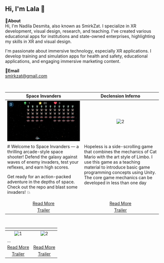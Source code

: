 Hi, I'm Lala 👋
---
**📌About** <br>
Hi, I'm Nadila Desmita, also known as SmirkZat. I specialize in XR development, visual design, research, and teaching. I've created various educational apps for institutions and state-owned enterprises, highlighting my skills in XR and visual design.

I'm passionate about immersive technology, especially XR applications. I develop training and simulation apps for health and safety, educational applications, and engaging immersive marketing content.

**📩Email** <br>
smirkzat@gmail.com

<br>

<table width="100%">
  <thead>
    <tr>
      <th width="50%" align="center"><a>Space Invanders </a></th> <!--tittle-->
      <th width="50%" align="center"><a>Declension Inferno</a></th> <!--tittle-->
    </tr>
  </thead>
  <tbody>
    <tr>
      <td align="center">
        <img src="https://github.com/SmirkZat/2602192014-Space-Invanders/blob/main/Content/SpaceInvaders1.gif" alt="1" style="width:100%;height:auto;">
      </td>
      <td align="center">
        <img src="" alt="2" style="width:100%;height:auto;">
      </td>
    </tr>
    <tr>
      <td valign="text-top">
# Welcome to Space Invanders — a thrilling arcade-style space shooter! Defend the galaxy against waves of enemy invaders, test your reflexes, and earn high scores. 


Get ready for an action-packed adventure in the depths of space. Check out the repo and blast some invaders! 💥

</td> <!--desc-->
      <td valign="text-top">Hopeless is a side-scrolling game that combines the mechanics of Cat Mario with the art style of Limbo. I use this game as a teaching material to introduce basic game programming concepts using Unity. The core game mechanics can be developed in less than one day</td> <!--desc-->
    </tr>
    <tr>
      <td align="center"><a href="https://github.com/SmirkZat/2602192014-Space-Invanders">Read More</a></td> <!--link1-->
      <td align="center"><a href="https://github.com/SmirkZat/2602192014-Space-Invanders">Read More</a></td> <!--link2-->
    </tr>
    <tr>
      <td align="center"><a href="https://www.youtube.com/watch?v=UWn3G_PZ_fA">Trailer</a></td> <!--link1-->
      <td align="center"><a href="https://www.youtube.com/watch?v=MXbSJmlWlX0">Trailer</a></td> <!--link2-->
    </tr>
  </tbody>
</table>


<br>


<table width="100%">
  <thead>
    <tr>
      <th width="50%" align="center"><a></a></th> <!--tittle 3-->
      <th width="50%" align="center"><a></a></th> <!--tittle 4-->
    </tr>
  </thead>
  <tbody>
    <tr>
      <td align="center">
        <img src="" alt="1" style="width:100%;height:auto;">
      </td>
      <td align="center">
        <img src="" alt="2" style="width:100%;height:auto;">
      </td>
    </tr>
    <tr>
      <td valign="text-top">...</td> <!--desc-->
    </tr>
    <tr>
      <td align="center"><a href="https://www.shevia.id/Product/SheviaFire">Read More</a></td> <!--link 3-->
      <td align="center"><a href="https://www.shevia.id/Product/SheviaAR">Read More</a></td> <!--link 4-->
    </tr>
    <tr>
      <td align="center"><a href="https://youtu.be/U301oBPnyCg">Trailer</a></td> <!--link 3-->
      <td align="center"><a href="https://youtu.be/6mlfc1Shwas">Trailer</a></td> <!--link 4-->
    </tr>
  </tbody>
</table>

